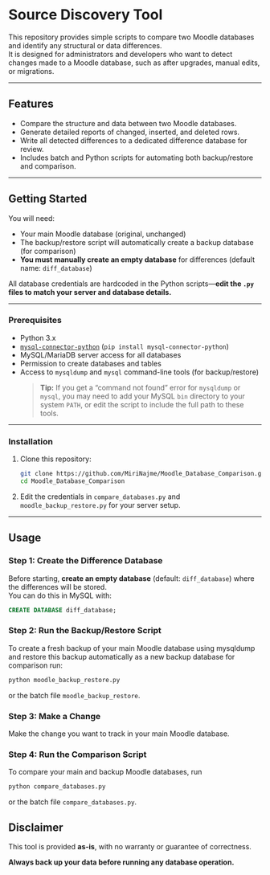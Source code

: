 # Source Discovery Tool

This repository provides simple scripts to compare two Moodle databases and identify any structural or data differences.  
It is designed for administrators and developers who want to detect changes made to a Moodle database, such as after upgrades, manual edits, or migrations.

---

## Features

- Compare the structure and data between two Moodle databases.
- Generate detailed reports of changed, inserted, and deleted rows.
- Write all detected differences to a dedicated difference database for review.
- Includes batch and Python scripts for automating both backup/restore and comparison.

---

## Getting Started

You will need:
- Your main Moodle database (original, unchanged)
- The backup/restore script will automatically create a backup database (for comparison)
- **You must manually create an empty database** for differences (default name: `diff_database`)

All database credentials are hardcoded in the Python scripts—**edit the `.py` files to match your server and database details.**

---

### Prerequisites

- Python 3.x
- [`mysql-connector-python`](https://pypi.org/project/mysql-connector-python/) (`pip install mysql-connector-python`)
- MySQL/MariaDB server access for all databases
- Permission to create databases and tables
- Access to `mysqldump` and `mysql` command-line tools (for backup/restore)
  > **Tip:** If you get a “command not found” error for `mysqldump` or `mysql`, you may need to add your MySQL `bin` directory to your system `PATH`, or edit the script to include the full path to these tools.


---

### Installation

1. Clone this repository:
    ```bash
    git clone https://github.com/MiriNajme/Moodle_Database_Comparison.git
    cd Moodle_Database_Comparison
    ```

2. Edit the credentials in `compare_databases.py` and `moodle_backup_restore.py` for your server setup.

---

## Usage

### Step 1: Create the Difference Database

Before starting, **create an empty database** (default: `diff_database`) where the differences will be stored.  
You can do this in MySQL with:
```sql
CREATE DATABASE diff_database;
```

### Step 2: Run the Backup/Restore Script

To create a fresh backup of your main Moodle database using mysqldump and restore this backup automatically as a new backup database for comparison run:

```bash
python moodle_backup_restore.py
```
or the batch file `moodle_backup_restore`.

### Step 3: Make a Change
Make the change you want to track in your main Moodle database.

### Step 4: Run the Comparison Script

To compare your main and backup Moodle databases, run
```bash
python compare_databases.py
```
or the batch file `compare_databases.py`.

## Disclaimer

This tool is provided **as-is**, with no warranty or guarantee of correctness.

**Always back up your data before running any database operation.**


